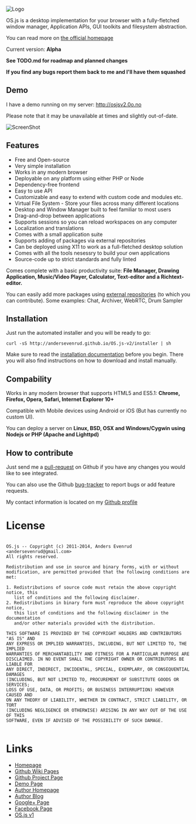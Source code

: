 ![Logo](https://raw.githubusercontent.com/andersevenrud/OS.js-v2/master/doc/logo-normal.png)

OS.js is a desktop implementation for your browser with a fully-fletched window manager, Application APIs, GUI toolkits and filesystem abstraction.

You can read more on [the official homepage](http://andersevenrud.github.io/OS.js-v2/)

Current version: **Alpha**

**See TODO.md for roadmap and planned changes**

**If you find any bugs report them back to me and I'll have them squashed**

## Demo

I have a demo running on my server: http://osjsv2.0o.no

Please note that it may be unavailable at times and slightly out-of-date.

![ScreenShot](https://raw.githubusercontent.com/andersevenrud/OS.js-v2/master/doc/screenshot.png)

## Features

* Free and Open-source
* Very simple installation
* Works in any modern browser
* Deployable on any platform using either PHP or Node
* Dependency-free frontend
* Easy to use API
* Customizable and easy to extend with custom code and modules etc.
* Virtual File System - Store your files across many different locations
* Desktop and Window Manager built to feel familiar to most users
* Drag-and-drop between applications
* Supports sessions so you can reload workspaces on any computer
* Localization and translations
* Comes with a small application suite
* Supports adding of packages via external repositories
* Can be deployed using X11 to work as a full-fletched desktop solution
* Comes with all the tools nesessry to build your own applications
* Source-code up to strict standards and fully linted

Comes complete with a basic productivity suite: **File Manager, Drawing Application, Music/Video Player, Calculator, Text-editor and a Richtext-editor.**

You can easily add more packages using [external repositories](https://github.com/andersevenrud/OS.js-v2/wiki/Package-Repositories) (to which you can contribute). Some examples: Chat, Archiver, WebRTC, Drum Sampler

## Installation

Just run the automated installer and you will be ready to go:

```
curl -sS http://andersevenrud.github.io/OS.js-v2/installer | sh
```

Make sure to read the [installation documentation](https://github.com/andersevenrud/OS.js-v2/blob/master/INSTALL.md) before you begin. There you will also find instructions on how to download and install manually.

## Compability

Works in any modern browser that supports HTML5 and ES5.1: **Chrome, Firefox, Opera, Safari, Internet Explorer 10+**

Compatible with Mobile devices using Android or iOS (But has currently no custom UI).

You can deploy a server on **Linux, BSD, OSX and Windows/Cygwin using Nodejs or PHP (Apache and Lighttpd)**

## How to contribute

Just send me a [pull-request](https://github.com/andersevenrud/OS.js-v2/pulls) on Github if you have any changes you would like to see integrated.

You can also use the Github [bug-tracker](https://github.com/andersevenrud/OS.js-v2/issues) to report bugs or add feature requests.

My contact information is located on my [Github profile](https://github.com/andersevenrud)

# License

```

OS.js -- Copyright (c) 2011-2014, Anders Evenrud <andersevenrud@gmail.com>
All rights reserved.

Redistribution and use in source and binary forms, with or without
modification, are permitted provided that the following conditions are met: 

1. Redistributions of source code must retain the above copyright notice, this
   list of conditions and the following disclaimer. 
2. Redistributions in binary form must reproduce the above copyright notice,
   this list of conditions and the following disclaimer in the documentation
   and/or other materials provided with the distribution. 

THIS SOFTWARE IS PROVIDED BY THE COPYRIGHT HOLDERS AND CONTRIBUTORS "AS IS" AND
ANY EXPRESS OR IMPLIED WARRANTIES, INCLUDING, BUT NOT LIMITED TO, THE IMPLIED
WARRANTIES OF MERCHANTABILITY AND FITNESS FOR A PARTICULAR PURPOSE ARE
DISCLAIMED. IN NO EVENT SHALL THE COPYRIGHT OWNER OR CONTRIBUTORS BE LIABLE FOR
ANY DIRECT, INDIRECT, INCIDENTAL, SPECIAL, EXEMPLARY, OR CONSEQUENTIAL DAMAGES
(INCLUDING, BUT NOT LIMITED TO, PROCUREMENT OF SUBSTITUTE GOODS OR SERVICES;
LOSS OF USE, DATA, OR PROFITS; OR BUSINESS INTERRUPTION) HOWEVER CAUSED AND
ON ANY THEORY OF LIABILITY, WHETHER IN CONTRACT, STRICT LIABILITY, OR TORT
(INCLUDING NEGLIGENCE OR OTHERWISE) ARISING IN ANY WAY OUT OF THE USE OF THIS
SOFTWARE, EVEN IF ADVISED OF THE POSSIBILITY OF SUCH DAMAGE.


```

# Links
* [Homepage](http://andersevenrud.github.io/OS.js-v2/)
* [Github Wiki Pages](https://github.com/andersevenrud/OS.js-v2/wiki)
* [Github Project Page](https://github.com/andersevenrud/OS.js-v2)
* [Demo Page](http://osjsv2.0o.no/)
* [Author Homepage](http://andersevenrud.github.io/)
* [Author Blog](http://anderse.wordpress.com)
* [Google+ Page](https://plus.google.com/b/113399210633478618934/113399210633478618934)
* [Facebook Page](https://www.facebook.com/pages/OSjs/226644300734574)
* [OS.js v1](http://andersevenrud.github.com/OS.js)
